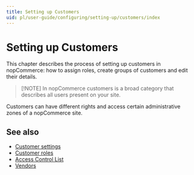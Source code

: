 ```yaml
---
title: Setting up Customers
uid: pl/user-guide/configuring/setting-up/customers/index
---
```


# Setting up Customers

This chapter describes the process of setting up customers in nopCommerce: how to assign roles, create groups of customers and edit their details.

> [!NOTE] In nopCommerce customers is a broad category that describes all users present on your site.

Customers can have different rights and access certain administrative zones of a nopCommerce site.

## See also

- [Customer settings](xref:pl/user-guide/configuring/setting-up/customers/settings)
- [Customer roles](xref:pl/user-guide/configuring/setting-up/customers/customer-roles)
- [Access Control List](xref:pl/user-guide/configuring/setting-up/customers/acl)
- [Vendors](xref:pl/user-guide/configuring/setting-up/customers/vendors/index)